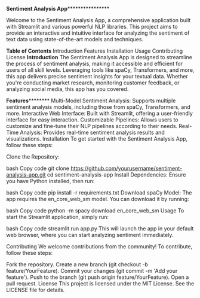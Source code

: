 ******Sentiment Analysis App**********************

Welcome to the Sentiment Analysis App, a comprehensive application built with Streamlit and various powerful NLP libraries. This project aims to provide an interactive and intuitive interface for analyzing the sentiment of text data using state-of-the-art models and techniques.

****Table of Contents****
Introduction
Features
Installation
Usage
Contributing
License
****Introduction****
The Sentiment Analysis App is designed to streamline the process of sentiment analysis, making it accessible and efficient for users of all skill levels. Leveraging tools like spaCy, Transformers, and more, this app delivers precise sentiment insights for your textual data. Whether you're conducting market research, monitoring customer feedback, or analyzing social media, this app has you covered.

****Features************
Multi-Model Sentiment Analysis: Supports multiple sentiment analysis models, including those from spaCy, Transformers, and more.
Interactive Web Interface: Built with Streamlit, offering a user-friendly interface for easy interaction.
Customizable Pipelines: Allows users to customize and fine-tune their NLP pipelines according to their needs.
Real-Time Analysis: Provides real-time sentiment analysis results and visualizations.
Installation
To get started with the Sentiment Analysis App, follow these steps:

Clone the Repository:

bash
Copy code
git clone https://github.com/yourusername/sentiment-analysis-app.git
cd sentiment-analysis-app
Install Dependencies:
Ensure you have Python installed, then run:

bash
Copy code
pip install -r requirements.txt
Download spaCy Model:
The app requires the en_core_web_sm model. You can download it by running:

bash
Copy code
python -m spacy download en_core_web_sm
Usage
To start the Streamlit application, simply run:

bash
Copy code
streamlit run app.py
This will launch the app in your default web browser, where you can start analyzing sentiment immediately.

Contributing
We welcome contributions from the community! To contribute, follow these steps:

Fork the repository.
Create a new branch (git checkout -b feature/YourFeature).
Commit your changes (git commit -m 'Add your feature').
Push to the branch (git push origin feature/YourFeature).
Open a pull request.
License
This project is licensed under the MIT License. See the LICENSE file for details.
